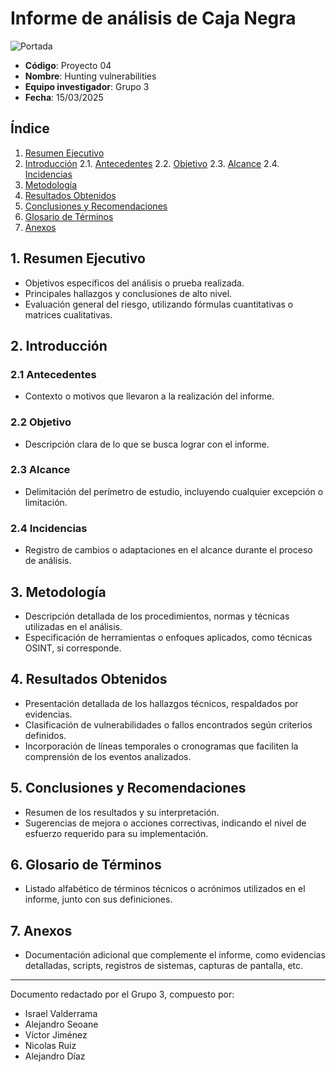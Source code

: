 # Informe de análisis de Caja Negra

![Portada](./img/portada.png)

- **Código**: Proyecto 04
- **Nombre**: Hunting vulnerabilities
- **Equipo investigador**: Grupo 3
- **Fecha**: 15/03/2025

## Índice

1. [Resumen Ejecutivo](#1-resumen-ejecutivo)
2. [Introducción](#2-introducción)
   2.1. [Antecedentes](#21-antecedentes)
   2.2. [Objetivo](#22-objetivo)
   2.3. [Alcance](#23-alcance)
   2.4. [Incidencias](#24-incidencias)
3. [Metodología](#3-metodología)
4. [Resultados Obtenidos](#4-resultados-obtenidos)
5. [Conclusiones y Recomendaciones](#5-conclusiones-y-recomendaciones)
6. [Glosario de Términos](#6-glosario-de-términos)
7. [Anexos](#7-anexos)

## 1. Resumen Ejecutivo

- Objetivos específicos del análisis o prueba realizada.
- Principales hallazgos y conclusiones de alto nivel.
- Evaluación general del riesgo, utilizando fórmulas cuantitativas o matrices cualitativas.

## 2. Introducción

### 2.1 Antecedentes

- Contexto o motivos que llevaron a la realización del informe.

### 2.2 Objetivo

- Descripción clara de lo que se busca lograr con el informe.

### 2.3 Alcance

- Delimitación del perímetro de estudio, incluyendo cualquier excepción o limitación.

### 2.4 Incidencias

- Registro de cambios o adaptaciones en el alcance durante el proceso de análisis.

## 3. Metodología

- Descripción detallada de los procedimientos, normas y técnicas utilizadas en el análisis.
- Especificación de herramientas o enfoques aplicados, como técnicas OSINT, si corresponde.

## 4. Resultados Obtenidos

- Presentación detallada de los hallazgos técnicos, respaldados por evidencias.
- Clasificación de vulnerabilidades o fallos encontrados según criterios definidos.
- Incorporación de líneas temporales o cronogramas que faciliten la comprensión de los eventos analizados.

## 5. Conclusiones y Recomendaciones

- Resumen de los resultados y su interpretación.
- Sugerencias de mejora o acciones correctivas, indicando el nivel de esfuerzo requerido para su implementación.

## 6. Glosario de Términos

- Listado alfabético de términos técnicos o acrónimos utilizados en el informe, junto con sus definiciones.

## 7. Anexos

- Documentación adicional que complemente el informe, como evidencias detalladas, scripts, registros de sistemas, capturas de pantalla, etc.

---

Documento redactado por el Grupo 3, compuesto por:

- Israel Valderrama
- Alejandro Seoane
- Víctor Jiménez
- Nicolas Ruiz
- Alejandro Díaz
